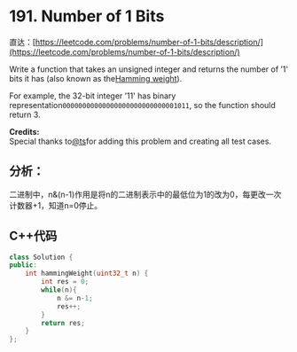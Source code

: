 # 191. Number of 1 Bits

直达：[https://leetcode.com/problems/number-of-1-bits/description/](https://leetcode.com/problems/number-of-1-bits/description/)

Write a function that takes an unsigned integer and returns the number of ’1' bits it has \(also known as the[Hamming weight](http://en.wikipedia.org/wiki/Hamming_weight)\).

For example, the 32-bit integer ’11' has binary representation`00000000000000000000000000001011`, so the function should return 3.

**Credits:**  
Special thanks to[@ts](https://oj.leetcode.com/discuss/user/ts)for adding this problem and creating all test cases.

## 分析：

二进制中，n&\(n-1\)作用是将n的二进制表示中的最低位为1的改为0，每更改一次计数器+1，知道n=0停止。

## C++代码

```cpp
class Solution {
public:
    int hammingWeight(uint32_t n) {
        int res = 0;
        while(n){
            n &= n-1;
            res++;
        }
        return res;
    }
};
```



